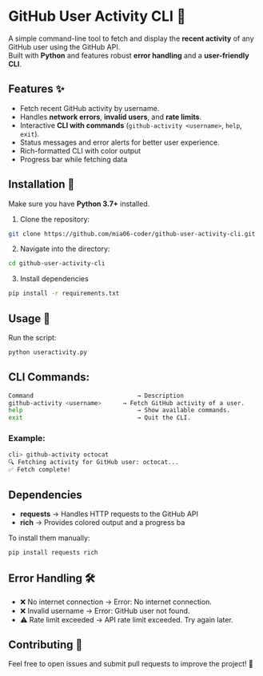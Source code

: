 # GitHub User Activity CLI 🚀

A simple command-line tool to fetch and display the **recent activity** of any GitHub user using the GitHub API.  
Built with **Python** and features robust **error handling** and a **user-friendly CLI**.

## Features ✨

- Fetch recent GitHub activity by username.
- Handles **network errors**, **invalid users**, and **rate limits**.
- Interactive **CLI with commands** (`github-activity <username>`, `help`, `exit`).
- Status messages and error alerts for better user experience.
- Rich-formatted CLI with color output
- Progress bar while fetching data

## Installation 🔧

Make sure you have **Python 3.7+** installed.

1. Clone the repository:

```sh
git clone https://github.com/mia06-coder/github-user-activity-cli.git
```

2. Navigate into the directory:

```sh
cd github-user-activity-cli
```

3. Install dependencies

```sh
pip install -r requirements.txt
```

## Usage 🚀

Run the script:

```sh
python useractivity.py
```

## CLI Commands:

```sh
Command	                            → Description
github-activity <username>	    → Fetch GitHub activity of a user.
help	                            → Show available commands.
exit	                            → Quit the CLI.
```

### Example:

```sh
cli> github-activity octocat
🔍 Fetching activity for GitHub user: octocat...
✅ Fetch complete!
```

## Dependencies

- **requests** → Handles HTTP requests to the GitHub API
- **rich** → Provides colored output and a progress ba

To install them manually:

```sh
pip install requests rich
```

## Error Handling 🛠

- ❌ No internet connection → Error: No internet connection.
- ❌ Invalid username → Error: GitHub user not found.
- ⚠️ Rate limit exceeded → API rate limit exceeded. Try again later.

## Contributing 🤝

Feel free to open issues and submit pull requests to improve the project! 🎉
